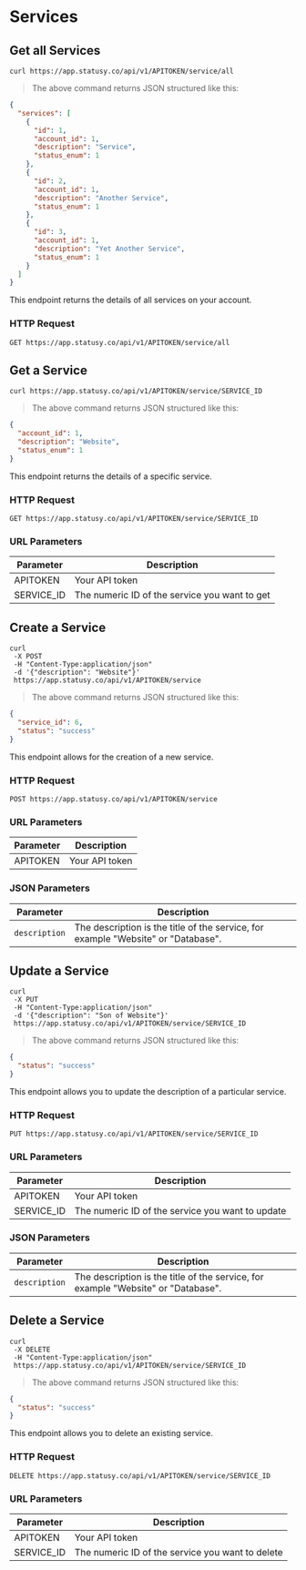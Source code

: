 # Services

## Get all Services

```
curl https://app.statusy.co/api/v1/APITOKEN/service/all
```

> The above command returns JSON structured like this:

```json
{
  "services": [
    {
      "id": 1,
      "account_id": 1,
      "description": "Service",
      "status_enum": 1
    },
    {
      "id": 2,
      "account_id": 1,
      "description": "Another Service",
      "status_enum": 1
    },
    {
      "id": 3,
      "account_id": 1,
      "description": "Yet Another Service",
      "status_enum": 1
    }
  ]
}
```

This endpoint returns the details of all services on your account.

### HTTP Request

`GET https://app.statusy.co/api/v1/APITOKEN/service/all`

## Get a Service

```
curl https://app.statusy.co/api/v1/APITOKEN/service/SERVICE_ID
```

> The above command returns JSON structured like this:

```json
{
  "account_id": 1,
  "description": "Website",
  "status_enum": 1
}
```

This endpoint returns the details of a specific service.

### HTTP Request

`GET https://app.statusy.co/api/v1/APITOKEN/service/SERVICE_ID`

### URL Parameters

Parameter | Description
--------- | -----------
APITOKEN | Your API token
SERVICE_ID | The numeric ID of the service you want to get

## Create a Service

```
curl
 -X POST
 -H "Content-Type:application/json"
 -d '{"description": "Website"}'
 https://app.statusy.co/api/v1/APITOKEN/service
```

> The above command returns JSON structured like this:

```json
{
  "service_id": 6,
  "status": "success"
}
```

This endpoint allows for the creation of a new service.

### HTTP Request

`POST https://app.statusy.co/api/v1/APITOKEN/service`

### URL Parameters

Parameter | Description
--------- | -----------
APITOKEN | Your API token

### JSON Parameters

Parameter | Description
--------- | -----------
`description` | The description is the title of the service, for example "Website" or "Database".

## Update a Service

```
curl
 -X PUT
 -H "Content-Type:application/json"
 -d '{"description": "Son of Website"}'
 https://app.statusy.co/api/v1/APITOKEN/service/SERVICE_ID

```

> The above command returns JSON structured like this:

```json
{
  "status": "success"
}
```

This endpoint allows you to update the description of a particular service.

### HTTP Request

`PUT https://app.statusy.co/api/v1/APITOKEN/service/SERVICE_ID`

### URL Parameters

Parameter | Description
--------- | -----------
APITOKEN | Your API token
SERVICE_ID | The numeric ID of the service you want to update

### JSON Parameters

Parameter | Description
--------- | -----------
`description` | The description is the title of the service, for example "Website" or "Database".

## Delete a Service

```
curl
 -X DELETE
 -H "Content-Type:application/json"
 https://app.statusy.co/api/v1/APITOKEN/service/SERVICE_ID

```

> The above command returns JSON structured like this:

```json
{
  "status": "success"
}
```

This endpoint allows you to delete an existing service.

### HTTP Request

`DELETE https://app.statusy.co/api/v1/APITOKEN/service/SERVICE_ID`

### URL Parameters

Parameter | Description
--------- | -----------
APITOKEN | Your API token
SERVICE_ID | The numeric ID of the service you want to delete
